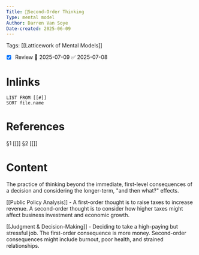 ```yaml
---
Title: 🧩Second-Order Thinking
Type: mental model
Author: Darren Van Soye
Date-created: 2025-06-09
---
```

Tags: [[Latticework of Mental Models]]

- [x] Review 📅 2025-07-09 ✅ 2025-07-08

# Inlinks 
```dataview
LIST FROM [[#]]
SORT file.name
```

# References 
§1 [[]]
§2 [[]]

# Content

The practice of thinking beyond the immediate, first-level consequences of a decision and considering the longer-term, "and then what?" effects.

[[Public Policy Analysis]] - A first-order thought is to raise taxes to increase revenue. A second-order thought is to consider how higher taxes might affect business investment and economic growth.

[[Judgment & Decision-Making]] - Deciding to take a high-paying but stressful job. The first-order consequence is more money. Second-order consequences might include burnout, poor health, and strained relationships.
